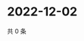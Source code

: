 # 2022-12-02

共 0 条

<!-- BEGIN WEIBO -->
<!-- 最后更新时间 Fri Dec 02 2022 12:00:56 GMT+0800 (China Standard Time) -->

<!-- END WEIBO -->
